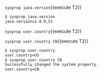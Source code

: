 `sysprop java.version`{{execute T2}}

```bash
$ sysprop java.version
java.version=1.8.0_51
```

`sysprop user.country`{{execute T2}}

`sysprop user.country CN`{{execute T2}}

```bash
$ sysprop user.country
user.country=US
$ sysprop user.country CN
Successfully changed the system property.
user.country=CN
```
